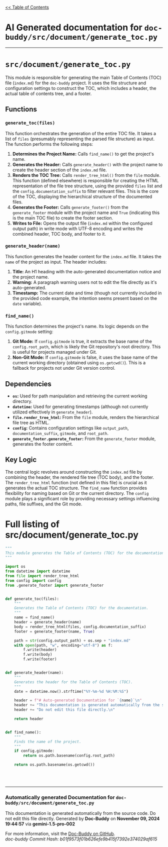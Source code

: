 [<< Table of Contents](../../index.md)

# AI Generated documentation for `doc-buddy/src/document/generate_toc.py`
---
# `src/document/generate_toc.py`

This module is responsible for generating the main Table of Contents (TOC) file (`index.md`) for the `doc-buddy` project.  It uses the file structure and configuration settings to construct the TOC, which includes a header, the actual table of contents tree, and a footer.

## Functions

### `generate_toc(files)`

This function orchestrates the generation of the entire TOC file. It takes a list of `files` (presumably representing the parsed file structure) as input.  The function performs the following steps:

1. **Determines the Project Name:** Calls `find_name()` to get the project's name.
2. **Generates the Header:** Calls `generate_header()` with the project name to create the header section of the `index.md` file.
3. **Renders the TOC Tree:** Calls `render_tree_html()` from the `file` module. This function (defined elsewhere) is responsible for creating the HTML representation of the file tree structure, using the provided `files` list and the `config.documentation_suffix` to filter relevant files.  This is the core of the TOC, displaying the hierarchical structure of the documented files.
4. **Generates the Footer:** Calls `generate_footer()` from the `generate_footer` module with the project name and `True` (indicating this is the main TOC file) to create the footer section.
5. **Writes to File:** Opens the output file (`index.md` within the configured output path) in write mode with UTF-8 encoding and writes the combined header, TOC body, and footer to it.


### `generate_header(name)`

This function generates the header content for the `index.md` file. It takes the `name` of the project as input.  The header includes:

1. **Title:** An H1 heading with the auto-generated documentation notice and the project name.
2. **Warning:** A paragraph warning users not to edit the file directly as it's auto-generated.
3. **Timestamp:**  The current date and time (though not currently included in the provided code example, the intention seems present based on the `date` variable).

### `find_name()`

This function determines the project's name.  Its logic depends on the `config.gitmode` setting:

1. **Git Mode:** If `config.gitmode` is true, it extracts the base name of the `config.root_path`, which is likely the Git repository's root directory. This is useful for projects managed under Git.
2. **Non-Git Mode:** If `config.gitmode` is false, it uses the base name of the current working directory (obtained using `os.getcwd()`). This is a fallback for projects not under Git version control.


## Dependencies

* **`os`:** Used for path manipulation and retrieving the current working directory.
* **`datetime`:** Used for generating timestamps (although not currently utilized effectively in `generate_header`).
* **`file.render_tree_html`:**  From the `file` module, renders the hierarchical file tree as HTML.
* **`config`:**  Contains configuration settings like `output_path`, `documentation_suffix`, `gitmode`, and `root_path`.
* **`generate_footer.generate_footer`:** From the `generate_footer` module, generates the footer content.


## Key Logic

The central logic revolves around constructing the `index.md` file by combining the header, the rendered file tree (TOC body), and the footer. The `render_tree_html` function (not defined in this file) is crucial as it generates the actual TOC structure.  The `find_name` function provides flexibility for naming based on Git or the current directory.  The `config` module plays a significant role by providing necessary settings influencing paths, file suffixes, and the Git mode.

# Full listing of src/document/generate_toc.py
```python
"""
This module generates the Table of Contents (TOC) for the documentation.
"""

import os
from datetime import datetime
from file import render_tree_html
from config import config
from .generate_footer import generate_footer


def generate_toc(files):
    """
    Generates the Table of Contents (TOC) for the documentation.
    """
    name = find_name()
    header = generate_header(name)
    body = render_tree_html(files, config.documentation_suffix)
    footer = generate_footer(name, True)

    path = str(config.output_path) + os.sep + "index.md"
    with open(path, "w", encoding="utf-8") as f:
        f.write(header)
        f.write(body)
        f.write(footer)


def generate_header(name):
    """
    Generates the header for the Table of Contents (TOC).
    """
    date = datetime.now().strftime("%Y-%m-%d %H:%M:%S")

    header = f"# Auto-generated Documentation for `{name}`\n"
    header += "This documentation is generated automatically from the source code. "
    header += "Do not edit this file directly.\n"

    return header


def find_name():
    """
    Finds the name of the project.
    """
    if config.gitmode:
        return os.path.basename(config.root_path)

    return os.path.basename(os.getcwd())

```
<br>
<br>


---
### Automatically generated Documentation for `doc-buddy/src/document/generate_toc.py`
This documentation is generated automatically from the source code. Do not edit this file directly.
Generated by **Doc-Buddy** on **November 09, 2024 19:44:57** via **gemini-1.5-pro-002**

For more information, visit the [Doc-Buddy on GitHub](https://github.com/scott-r-lindsey/doc-buddy).  
*doc-buddy Commit Hash: b01f9573f01b626efe9b415f7392e374029af615*
